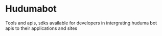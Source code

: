 # Hudumabot
Tools and apis, sdks available for developers in intergrating huduma bot apis to their applications and sites
